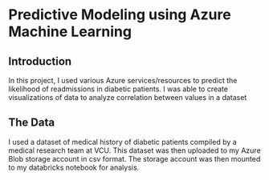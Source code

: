 
# Predictive Modeling using Azure Machine Learning 

## Introduction 
In this project, I used various Azure services/resources to predict the likelihood of readmissions in diabetic patients. I was able to create visualizations of data to analyze correlation between values in a dataset 

## The Data 
I used a dataset of medical history of diabetic patients compiled by a medical research team at VCU. This dataset was then uploaded to my Azure Blob storage account in csv format. The storage account was then mounted to my databricks notebook for analysis. 


